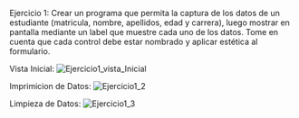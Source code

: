 
Ejercicio 1: Crear un programa que permita la captura de los datos de un estudiante
(matricula, nombre, apellidos, edad y carrera), luego mostrar en pantalla mediante un
label que muestre cada uno de los datos. Tome en cuenta que cada control debe estar
nombrado y aplicar estética al formulario.

Vista Inicial:
![Ejercicio1_vista_Inicial](https://github.com/Lenny-noel-de-leon-reyes/Ejercicio1_Captura_datos/assets/158470011/c2da9cab-11f8-4fe1-ab97-f038bc4acb28)

Imprimicion de Datos:
![Ejercicio1_2](https://github.com/Lenny-noel-de-leon-reyes/Ejercicio1_Captura_datos/assets/158470011/0c2ab0e9-927d-43e7-b5a4-68334cc0f5ff)

Limpieza de Datos:
![Ejercicio1_3](https://github.com/Lenny-noel-de-leon-reyes/Ejercicio1_Captura_datos/assets/158470011/3fbb3ca2-1681-4ec9-91d8-0b93691bc42d)
